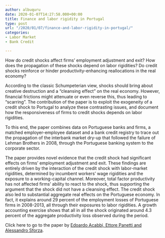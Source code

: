 ```yaml
---
author: albuquru
date: 2020-01-07T14:27:58.000+00:00
title: Finance and labor rigidity in Portugal
type: post
url: "/2020/01/07/finance-and-labor-rigidity-in-portugal/"
categories:
- Labor Market
- Bank Credit

---
```

How do credit shocks affect firms’ employment adjustment and exit? How does the propagation of these shocks depend on labor rigidities? Do credit shocks reinforce or hinder productivity-enhancing reallocations in the real economy?

According to the classic Schumpeterian view, shocks should bring about creative destruction and a “cleansing eﬀect” on the real economy. However, financial frictions might attenuate or even reverse this, thus leading to “scarring”. The contribution of the paper is to exploit the exogeneity of a credit shock to Portugal to analyze these contrasting issues, and document how the responsiveness of firms to credit shocks depends on labor rigidities.

To this end, the paper combines data on Portuguese banks and firms, a matched employer-employee dataset and a bank credit registry to trace out the propagation of the interbank market dry-up that followed the failure of Lehman Brothers in 2008, through the Portuguese banking system to the corporate sector.

The paper provides novel evidence that the credit shock had significant effects on firms’ employment adjustment and exit. These findings are entirely driven by the interaction of the credit shock with labor-market rigidities, determined by incumbent workers’ wage rigidities and the exposure to a working-capital channel. Moreover, total factor productivity has not affected firms’ ability to react to the shock, thus supporting the argument that the shock did not have a cleansing effect. The credit shock also led to substantial aggregate real effects on the Portuguese economy. In fact, it explains around 29 percent of the employment losses of Portuguese firms in 2008-2013, all through their exposures to labor rigidities. A growth accounting exercise shows that all in all the shock originated around 4.3 percent of the aggregate productivity loss observed during the period.

Click here to go to the paper by [Edoardo Acabbi, Ettore Panetti and Alessandro Sforza](https://econpapers.repec.org/paper/mdewpaper/0138.htm).